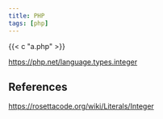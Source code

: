 ```yaml
---
title: PHP
tags: [php]
---
```


{{< c "a.php" >}}

<https://php.net/language.types.integer>

## References

<https://rosettacode.org/wiki/Literals/Integer>
